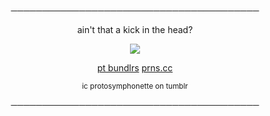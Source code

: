 <p align="center"> ──────────────────────────────────────── </p>
<p align="center"> ain't that a kick in the head? </p>
<p align="center"> <img src="https://file.garden/ZSKBCu3coQFc9mb7/courier6"> </p>

<p align="center"> <a href="https://bundlrs.cc/irradiated">pt bundlrs</a> <a href="https://pronouns.cc/@courier">prns.cc</a></p>

<p align="center"> <sub> ic protosymphonette on tumblr </sub> </p>
<p align="center"> ──────────────────────────────────────── </p>
